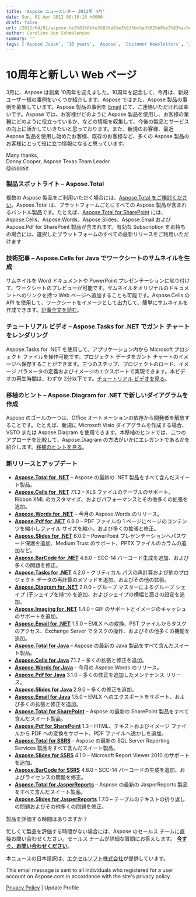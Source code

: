 ```yaml
---
title: 'Aspose ニュースレター 2012年 4月'
date: Sun, 01 Apr 2012 00:10:16 +0000
draft: false
url: /2012/04/01/aspose-%e3%83%8b%e3%83%a5%e3%83%bc%e3%82%b9%e3%83%ac%e3%82%bf%e3%83%bc-2012%e5%b9%b4-4%e6%9c%88/
author: Caroline Von Schmalensee
summary: ''
tags: ['Aspose Japan', '10 years', 'Aspose', 'Customer Newsletters', 'Japan', 'birthday', 'newsletter', 'translation']
---
```


# 10周年と新しい Web ページ

3月に、Aspose は創業 10周年を迎えました。10周年を記念して、今月は、新規ユーザー様の事例をいくつか紹介します。Aspose ではまた、Aspose 製品の事例を募集しています。Aspose 製品の事例を [Email][1] にて、ご連絡いただければ幸いです。Aspose では、お客様がどのように Aspose 製品を使用し、お客様の業務にどのように役立っているか、などの情報を収集して、今後の製品とサービスの向上に活かしていきたいと思っております。また、新規のお客様、最近 Aspose 製品を使用し始めたお客様、既存のお客様など、多くの Aspose 製品のお客様にとって役に立つ情報になると思っています。

Many thanks,  
Danny Cooper, Aspose Texas Team Leader  
[@aspose][2]

### 製品スポットライト – Aspose.Total

[](http://bit.ly/hYf4lL)複数の Aspose 製品をご利用いただく場合には、[Aspose.Total をご検討ください][3]。Aspose.Total は、プラットフォームごとにすべての Aspose 製品が含まれるバンドル製品です。たとえば、[Aspose.Total for SharePoint][4] には、Aspose.Cells、Aspose.Words、Aspose.Slides、Aspose.Email および Aspose.Pdf for SharePoint 製品が含まれます。有効な Subscription をお持ちの場合には、選択したプラットフォームのすべての最新リリースをご利用いただけます

### 技術記事 – Aspose.Cells for Java でワークシートのサムネイルを生成

[](http://bit.ly/GEgB6k)サムネイルを Word ドキュメントや PowerPoint プレゼンテーションに貼り付けて、ワークシートのプレビューが可能です。サムネイルをオリジナルのドキュメントへのリンクを持つ Web ページへ追加することも可能です。Aspose.Cells の API を使用して、ワークシートをイメージとして出力して、簡単にサムネイルを作成できます。[記事全文を読む][5]。

### チュートリアル ビデオ – Aspose.Tasks for .NET でガント チャートをレンダリング

[](http://bit.ly/GEgQOO)Aspose.Tasks for .NET を使用して、アプリケーション内から Microsoft プロジェクト ファイルを操作可能です。プロジェクト データをガント チャートのイメージへ保存することができます。三つのステップ、プロジェクトのロード、イメージ パラメータの定義およびイメージのエクスポートで実現できます。本ビデオの再生時間は、わずか 2分以下です。[チュートリアル ビデオを見る][6]。

### 移植のヒント – Aspose.Diagram for .NET で新しいダイアグラムを作成

[](https://docs.aspose.com/display/cadnet/Home)Aspose のゴールの一つは、Office オートメーションの依存から開発者を解放することです。たとえば、新規に Microsoft Visio ダイアグラムを作成する場合、VSTO または Aspose.Diagram を使用できます。本移植のヒントでは、二つのアプローチを比較して、Aspose.Diagram の方法がいかにエレガントであるかを紹介します。[移植のヒントを見る][7]。

### 新リリースとアップデート

*   [**Aspose.Total for .NET**][8] – Aspose の最新の .NET 製品をすべて含んだスイート製品。
*   [**Aspose.Cells for .NET**][9] 7.1.2 – XLS ファイルのテーブルのサポート、Ribbon XML のカスタマイズ、およびパフォーマンスとその他多くの拡張を追加。
*   [**Aspose.Words for .NET**][10] – 今月の Aspose.Words のリリース。
*   [**Aspose.Pdf for .NET**][11] 6.8.0 – PDF ファイルの 1 ページにページのコンテンツを縮小しファイル サイズを縮小、および多くの拡張と修正。
*   [**Aspose.Slides for .NET**][12] 6.0.0 – PowerPoint プレゼンテーションへパスワード保護を追加、Medium Trust のサポート、PPTX ファイルのカラムの追加など。
*   [**Aspose.BarCode for .NET**][13] 4.6.0 – SCC-14 バーコード生成を追加、および多くの問題を修正。
*   [**Aspose.Tasks for .NET**][14] 4.2.0 – クリティカル パスの再計算および他のプロジェクト データの再計算のメソッドを追加、およびその他の拡張。
*   [**Aspose.Diagram for .NET**][15] 2.0.0 – グループ マスターによるグループ シェイプ (子シェイプを持つ) を追加、およびシェイプの横幅と高さの設定を追加。
*   [**Aspose.Imaging for .NET**][16] 1.4.0 – GIF のサポートとイメージのキャッシュのサポートを追加。
*   [**Aspose.Email for .NET**][17] 1.5.0 – EMLX への変換、PST ファイルからタスクのアクセス、Exchange Server でタスクの操作、およびその他多くの機能を追加。
*   [**Aspose.Total for Java**][18] – Aspose の最新の Java 製品をすべて含んだスイート製品。
*   [**Aspose.Cells for Java**][19] 7.1.2 – 多くの拡張と修正を追加。
*   [**Aspose.Words for Java**][20] – 今月の Aspose.Words のリリース。
*   [**Aspose.Pdf for Java**][21] 3.1.0 – 多くの修正を追加したメンテナンス リリース。
*   [**Aspose.Slides for Java**][22] 2.9.0 – 多くの修正を追加。
*   [**Aspose.Email for Java**][23] 1.5.0 – EMLX へのエクスポートをサポート、および多くの拡張と修正を追加。
*   [**Aspose.Total for SharePoint**][24] – Aspose の最新の SharePoint 製品をすべて含んだスイート製品。
*   [**Aspose.Pdf for SharePoint**][25] 1.3 – HTML、テキストおよびイメージ ファイルから PDF への変換をサポート、PDF ファイルへ透かしを追加。
*   [**Aspose.Total for SSRS**][26] – Aspose の最新の SQL Server Reporting Services 製品をすべて含んだスイート製品。
*   [**Aspose.Slides for SSRS**][27] 4.1.0 – Microsoft Report Viewer 2010 のサポートを追加。
*   [**Aspose.BarCode for SSRS**][28] 4.6.0 – SCC-14 バーコードの生成を追加、およびライセンスの問題を修正。
*   [**Aspose.Total for JasperReports**][29] – Aspose の最新の JasperReports 製品をすべて含んだスイート製品。
*   [**Aspose.Slides for JasperReports**][30] 1.7.0 – テーブルのテキストの折り返しの問題およびその他多くの問題を修正。

製品を評価する時間はありますか？

忙しくて製品を評価する時間がない場合には、Aspose のセールス チームに直接お問い合わせください。セールス チームが詳細な質問にお答えします。 [**今すぐ、お問い合わせください**][31]。

本ニュースの日本語訳は、[エクセルソフト株式会社][32]が提供しています。

This email message is sent to all individuals who registered for a user account on Aspose.com in accordance with the site's privacy policy.

[Privacy Policy][33] | Update Profile




[1]: mailto:editors@aspose.com
[2]: http://twitter.com/#!/aspose
[3]: http://bit.ly/xgP6Yl
[4]: http://bit.ly/nlFzjg
[5]: http://bit.ly/GEgB6k
[6]: http://bit.ly/GEgQOO
[7]: https://docs.aspose.com/display/cadnet/Home
[8]: http://bit.ly/hYf4lL
[9]: http://bit.ly/gVR6jM
[10]: http://bit.ly/h9OR3U
[11]: http://bit.ly/g9rFxf
[12]: http://bit.ly/fOUdIP
[13]: http://bit.ly/jHYuV8
[14]: http://bit.ly/mqZLW6
[15]: http://bit.ly/hAYlci
[16]: http://bit.ly/oRAc3g
[17]: http://bit.ly/vfINIq
[18]: http://bit.ly/gAt9lC
[19]: http://bit.ly/n3uX0h
[20]: http://bit.ly/ie17Mx
[21]: http://bit.ly/eGvgvt
[22]: http://bit.ly/nf5g3x
[23]: http://bit.ly/n5t3WX
[24]: http://bit.ly/ifW5jD
[25]: http://bit.ly/nBnshE
[26]: http://bit.ly/eFboB9
[27]: http://bit.ly/uk774D
[28]: http://bit.ly/eSxpc4
[29]: http://bit.ly/i5G8S8
[30]: http://bit.ly/jj6V0T
[31]: http://bit.ly/iXHvCU
[32]: http://www.xlsoft.com/jp/products/aspose/index.html?asposenews
[33]: http://bit.ly/ixgNWu



